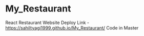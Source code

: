 # My_Restaurant
React Restaurant Website
Deploy Link - https://sahiltyagi1999.github.io/My_Restaurant/
Code in Master
